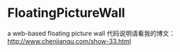 # FloatingPictureWall
a web-based floating picture wall
代码说明请看我的博文：http://www.chenjianqu.com/show-33.html
